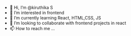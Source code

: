 - 👋 Hi, I’m @kiruthika S
- 👀 I’m interested in frontend
- 🌱 I’m currently learning React, HTML,CSS, JS
- 💞️ I’m looking to collaborate with frontend projects in react
- 📫 How to reach me ...

<!---
kiruthikasv69/kiruthikasv69 is a ✨ special ✨ repository because its `README.md` (this file) appears on your GitHub profile.
You can click the Preview link to take a look at your changes.
--->
